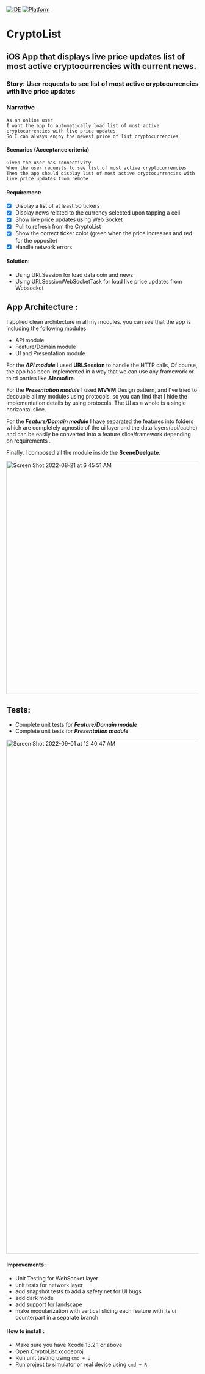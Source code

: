 [![IDE](https://img.shields.io/badge/Xcode-13.2.1-blue.svg)](https://developer.apple.com/xcode/)
[![Platform](https://img.shields.io/badge/iOS-15.2-green.svg)](https://developer.apple.com/ios/)

# CryptoList

## iOS App that displays live price updates list of most active cryptocurrencies with current news.

### Story: User requests to see list of most active cryptocurrencies with live price updates

### Narrative

```
As an online user
I want the app to automatically load list of most active cryptocurrencies with live price updates
So I can always enjoy the newest price of list cryptocurrencies
```

#### Scenarios (Acceptance criteria)

```
Given the user has connectivity
When the user requests to see list of most active cryptocurrencies
Then the app should display list of most active cryptocurrencies with live price updates from remote
```

#### Requirement:

- [x] Display a list of at least 50 tickers
- [x] Display news related to the currency selected upon tapping a cell
- [x] Show live price updates using Web Socket
- [x] Pull to refresh from the CryptoList
- [x] Show the correct ticker color (green when the price increases and red for the opposite)
- [x] Handle network errors

#### Solution:

- Using URLSession for load data coin and news
- Using URLSessionWebSocketTask for load live price updates from Websocket

## App Architecture :

I applied clean architecture in all my modules. you can see that the app is including the following modules:
 - API module
 - Feature/Domain module
 - UI and Presentation module

For the ***API module*** I used **URLSession** to handle the HTTP calls, Of course, the app has been implemented in a way that we can use any framework or third parties like **Alamofire**.

For the ***Presentation module*** I used **MVVM** Design pattern, and I've tried to decouple all my modules using protocols, so you can find that I hide the implementation details by using protocols. The UI as a whole is a single horizontal slice. 

For the ***Feature/Domain module*** I have separated the features into folders which are completely agnostic of the ui layer and the data layers(api/cache) and can be easily be converted into a feature slice/framework depending on requirements .

Finally, I composed all the module inside the **SceneDeelgate**.

<img width="610" alt="Screen Shot 2022-08-21 at 6 45 51 AM" src="https://user-images.githubusercontent.com/28492677/187049457-52046a6f-9f72-4f66-bbef-8a8018be641f.png">

## Tests:
- Complete unit tests for ***Feature/Domain module*** 
- Complete unit tests for ***Presentation module*** 
<img width="1346" alt="Screen Shot 2022-09-01 at 12 40 47 AM" src="https://user-images.githubusercontent.com/28492677/187767845-e547a08a-9d84-4c01-ab5b-d3f2736f70aa.png">

#### Improvements:
- Unit Testing for WebSocket layer
- unit tests for network layer
- add snapshot tests to add a safety net for UI bugs
- add dark mode 
- add support for landscape
- make modularization with vertical slicing each feature with its ui counterpart in a separate branch 

#### How to install :
- Make sure you have Xcode 13.2.1 or above
- Open CryptoList.xcodeproj
- Run unit testing using `cmd + U`
- Run project to simulator or real device using `cmd + R`

